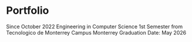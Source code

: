 # Portfolio
Since October 2022
Engineering in Computer Science
1st Semester from Tecnologico de Monterrey 
Campus Monterrey
Graduation Date: May 2026
